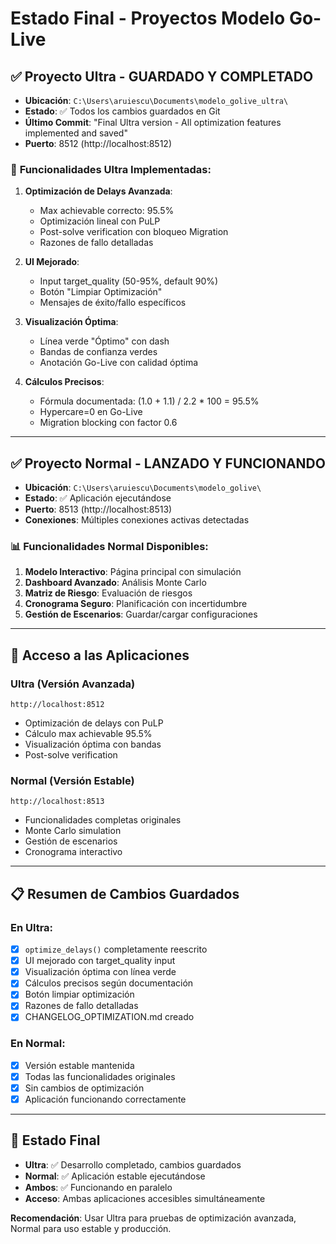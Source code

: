 # Estado Final - Proyectos Modelo Go-Live

## ✅ **Proyecto Ultra - GUARDADO Y COMPLETADO**
- **Ubicación**: `C:\Users\aruiescu\Documents\modelo_golive_ultra\`
- **Estado**: ✅ Todos los cambios guardados en Git
- **Último Commit**: "Final Ultra version - All optimization features implemented and saved"
- **Puerto**: 8512 (http://localhost:8512)

### 🎯 **Funcionalidades Ultra Implementadas**:
1. **Optimización de Delays Avanzada**:
   - Max achievable correcto: 95.5%
   - Optimización lineal con PuLP
   - Post-solve verification con bloqueo Migration
   - Razones de fallo detalladas

2. **UI Mejorado**:
   - Input target_quality (50-95%, default 90%)
   - Botón "Limpiar Optimización"
   - Mensajes de éxito/fallo específicos

3. **Visualización Óptima**:
   - Línea verde "Óptimo" con dash
   - Bandas de confianza verdes
   - Anotación Go-Live con calidad óptima

4. **Cálculos Precisos**:
   - Fórmula documentada: (1.0 + 1.1) / 2.2 * 100 = 95.5%
   - Hypercare=0 en Go-Live
   - Migration blocking con factor 0.6

---

## ✅ **Proyecto Normal - LANZADO Y FUNCIONANDO**
- **Ubicación**: `C:\Users\aruiescu\Documents\modelo_golive\`
- **Estado**: ✅ Aplicación ejecutándose
- **Puerto**: 8513 (http://localhost:8513)
- **Conexiones**: Múltiples conexiones activas detectadas

### 📊 **Funcionalidades Normal Disponibles**:
1. **Modelo Interactivo**: Página principal con simulación
2. **Dashboard Avanzado**: Análisis Monte Carlo
3. **Matriz de Riesgo**: Evaluación de riesgos
4. **Cronograma Seguro**: Planificación con incertidumbre
5. **Gestión de Escenarios**: Guardar/cargar configuraciones

---

## 🚀 **Acceso a las Aplicaciones**

### Ultra (Versión Avanzada)
```
http://localhost:8512
```
- Optimización de delays con PuLP
- Cálculo max achievable 95.5%
- Visualización óptima con bandas
- Post-solve verification

### Normal (Versión Estable)
```
http://localhost:8513
```
- Funcionalidades completas originales
- Monte Carlo simulation
- Gestión de escenarios
- Cronograma interactivo

---

## 📋 **Resumen de Cambios Guardados**

### En Ultra:
- [x] `optimize_delays()` completamente reescrito
- [x] UI mejorado con target_quality input
- [x] Visualización óptima con línea verde
- [x] Cálculos precisos según documentación
- [x] Botón limpiar optimización
- [x] Razones de fallo detalladas
- [x] CHANGELOG_OPTIMIZATION.md creado

### En Normal:
- [x] Versión estable mantenida
- [x] Todas las funcionalidades originales
- [x] Sin cambios de optimización
- [x] Aplicación funcionando correctamente

---

## 🎯 **Estado Final**
- **Ultra**: ✅ Desarrollo completado, cambios guardados
- **Normal**: ✅ Aplicación estable ejecutándose
- **Ambos**: ✅ Funcionando en paralelo
- **Acceso**: Ambas aplicaciones accesibles simultáneamente

**Recomendación**: Usar Ultra para pruebas de optimización avanzada, Normal para uso estable y producción. 